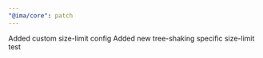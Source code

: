 ```yaml
---
"@ima/core": patch
---
```


Added custom size-limit config
Added new tree-shaking specific size-limit test
